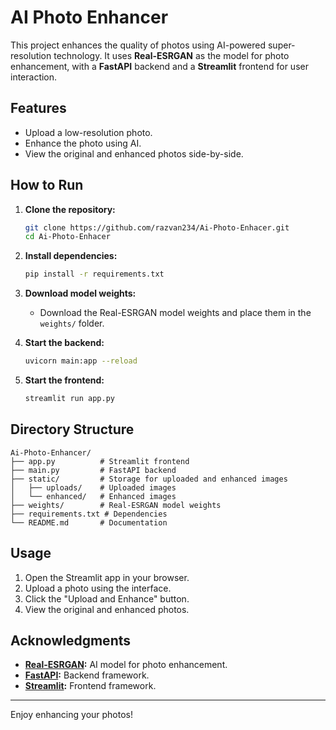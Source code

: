 # AI Photo Enhancer

This project enhances the quality of photos using AI-powered super-resolution technology. It uses **Real-ESRGAN** as the model for photo enhancement, with a **FastAPI** backend and a **Streamlit** frontend for user interaction.

## Features

- Upload a low-resolution photo.
- Enhance the photo using AI.
- View the original and enhanced photos side-by-side.

## How to Run

1. **Clone the repository:**
   ```bash
   git clone https://github.com/razvan234/Ai-Photo-Enhacer.git
   cd Ai-Photo-Enhacer
   ```

2. **Install dependencies:**
   ```bash
   pip install -r requirements.txt
   ```

3. **Download model weights:**
   - Download the Real-ESRGAN model weights and place them in the `weights/` folder.

4. **Start the backend:**
   ```bash
   uvicorn main:app --reload
   ```

5. **Start the frontend:**
   ```bash
   streamlit run app.py
   ```

## Directory Structure

```
Ai-Photo-Enhancer/
├── app.py          # Streamlit frontend
├── main.py         # FastAPI backend
├── static/         # Storage for uploaded and enhanced images
│   ├── uploads/    # Uploaded images
│   └── enhanced/   # Enhanced images
├── weights/        # Real-ESRGAN model weights
├── requirements.txt # Dependencies
└── README.md       # Documentation
```

## Usage

1. Open the Streamlit app in your browser.
2. Upload a photo using the interface.
3. Click the "Upload and Enhance" button.
4. View the original and enhanced photos.

## Acknowledgments

- **[Real-ESRGAN](https://github.com/xinntao/Real-ESRGAN):** AI model for photo enhancement.
- **[FastAPI](https://fastapi.tiangolo.com/):** Backend framework.
- **[Streamlit](https://streamlit.io/):** Frontend framework.

---

Enjoy enhancing your photos!
